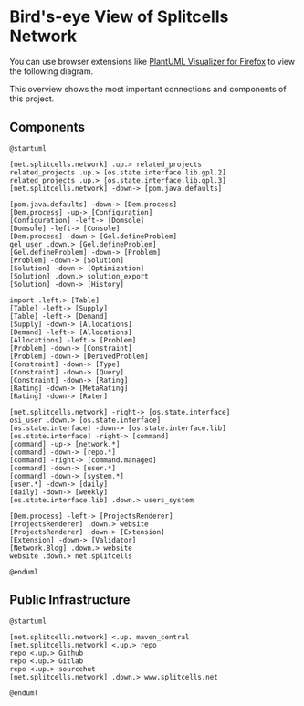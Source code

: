 # Bird's-eye View of Splitcells Network

You can use browser extensions like [PlantUML Visualizer for Firefox](https://addons.mozilla.org/en-US/firefox/addon/plantuml-visualizer/)
to view the following diagram.

This overview shows the most important connections and components of this
project.

## Components

```
@startuml

[net.splitcells.network] .up.> related_projects
related_projects .up.> [os.state.interface.lib.gpl.2]
related_projects .up.> [os.state.interface.lib.gpl.3]
[net.splitcells.network] -down-> [pom.java.defaults]

[pom.java.defaults] -down-> [Dem.process]
[Dem.process] -up-> [Configuration]
[Configuration] -left-> [Domsole]
[Domsole] -left-> [Console]
[Dem.process] -down-> [Gel.defineProblem]
gel_user .down.> [Gel.defineProblem]
[Gel.defineProblem] -down-> [Problem]
[Problem] -down-> [Solution]
[Solution] -down-> [Optimization]
[Solution] .down.> solution_export
[Solution] -down-> [History]

import .left.> [Table]
[Table] -left-> [Supply]
[Table] -left-> [Demand]
[Supply] -down-> [Allocations]
[Demand] -left-> [Allocations]
[Allocations] -left-> [Problem]
[Problem] -down-> [Constraint]
[Problem] -down-> [DerivedProblem]
[Constraint] -down-> [Type]
[Constraint] -down-> [Query]
[Constraint] -down-> [Rating]
[Rating] -down-> [MetaRating]
[Rating] -down-> [Rater]

[net.splitcells.network] -right-> [os.state.interface]
osi_user .down.> [os.state.interface]
[os.state.interface] -down-> [os.state.interface.lib]
[os.state.interface] -right-> [command]
[command] -up-> [network.*]
[command] -down-> [repo.*]
[command] -right-> [command.managed]
[command] -down-> [user.*]
[command] -down-> [system.*]
[user.*] -down-> [daily]
[daily] -down-> [weekly]
[os.state.interface.lib] .down.> users_system

[Dem.process] -left-> [ProjectsRenderer]
[ProjectsRenderer] .down.> website
[ProjectsRenderer] -down-> [Extension]
[Extension] -down-> [Validator]
[Network.Blog] .down.> website
website .down.> net.splitcells

@enduml
```

## Public Infrastructure

```puml
@startuml

[net.splitcells.network] <.up. maven_central
[net.splitcells.network] <.up.> repo
repo <.up.> Github
repo <.up.> Gitlab
repo <.up.> sourcehut
[net.splitcells.network] .down.> www.splitcells.net

@enduml
```